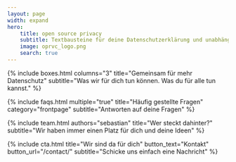 ```yaml
---
layout: page
width: expand
hero:
    title: open source privacy
    subtitle: Textbausteine für deine Datenschutzerklärung und unabhängige Hintergrundinformationen
    image: oprvc_logo.png
    search: true
---
```


{% include boxes.html columns="3" title="Gemeinsam für mehr Datenschutz" subtitle="Was wir für dich tun können. Was du für alle tun kannst." %}

<!---
{% include featured.html tag="featured" title="Popular Articles" subtitle="Selected featured articles to get you started fast in Jekyll" %}


{% include videos.html columns="2" title="Video Tutorials" subtitle="Watch screencasts to get you started fast with Jekyll" %}
--->

{% include faqs.html multiple="true" title="Häufig gestellte Fragen" category="frontpage" subtitle="Antworten auf deine Fragen" %}

{% include team.html authors="sebastian" title="Wer steckt dahinter?" subtitle="Wir haben immer einen Platz für dich und deine Ideen" %}

{% include cta.html title="Wir sind da für dich" button_text="Kontakt" button_url="/contact/" subtitle="Schicke uns einfach eine Nachricht" %}

